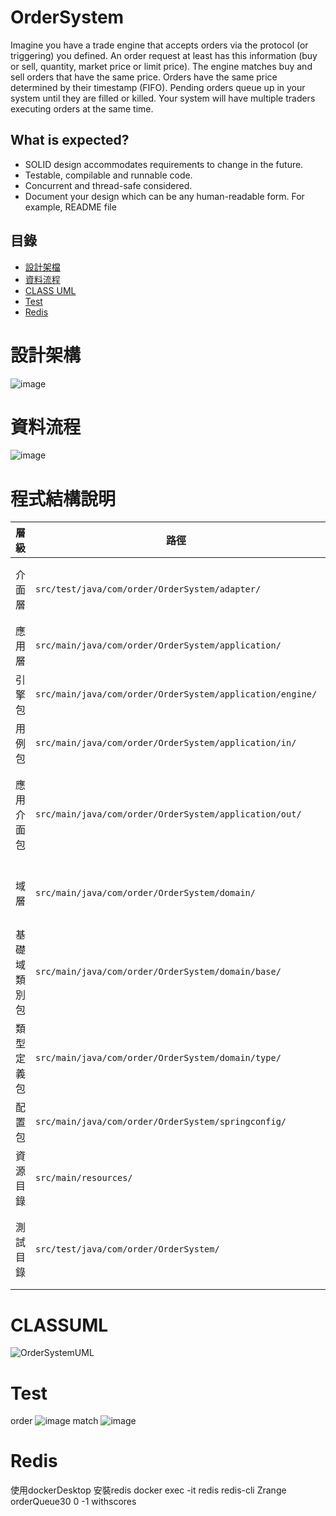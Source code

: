 # OrderSystem

Imagine you have a trade engine that accepts orders via the protocol (or triggering) 
you defined. An order request at least has this information (buy or sell, quantity, 
market price or limit price).
The engine matches buy and sell orders that have the same price. Orders have the 
same price determined by their timestamp (FIFO). Pending orders queue up in your 
system until they are filled or killed. Your system will have multiple traders executing 
orders at the same time.
## What is expected?
- SOLID design accommodates requirements to change in the future.
- Testable, compilable and runnable code.
- Concurrent and thread-safe considered.
- Document your design which can be any human-readable form. For example, 
README file

## 目錄

- [設計架檔](#設計架構)
- [資料流程](#資料流程)
- [CLASS UML](#CLASSUML)
- [Test](#Test)
- [Redis](#Redis)

# 設計架構
![image](https://github.com/alar2000kimo5/OrderSystem/assets/79575202/1f46f856-9547-4c5c-8076-3524e1eeae67)

# 資料流程
![image](https://github.com/alar2000kimo5/OrderSystem/assets/79575202/e1eb4c2a-16ed-4a9c-b84c-113f673b8e2a)

# 程式結構說明

| 層級            | 路徑                                                        | 功能描述                                                                                                                                                  |
|-----------------|-------------------------------------------------------------|-----------------------------------------------------------------------------------------------------------------------------------------------------------|
| 介面層          | `src/test/java/com/order/OrderSystem/adapter/`              | clean 架構中隔離效果 adapter/in 主要為controller 進行request/response資料轉換，adapter/out 為 application/out 隔離第三方行為實作                         |                                   
| 應用層          | `src/main/java/com/order/OrderSystem/application/`           |應用邏輯，包括訂單匹配引擎、訂單實作用例。                                                                                                             |
| 引擎包          | `src/main/java/com/order/OrderSystem/application/engine/`   | 實作，`OrderMatchEngine.java`，`Order.java`，訂單和訂單匹配引擎邏輯。                                                                                |
| 用例包        | `src/main/java/com/order/OrderSystem/application/in/`          |實作，`OrderUseCase.java` 實現應用用例。                                                                                          |
| 應用介面包          | `src/main/java/com/order/OrderSystem/application/out/`   | 定義，此包內部只有介面提供給應用層使用 `OrderRepository.java`、`RedisLockService.java`、`RedisQueueZSetService.java` 和 `RedisService.java`，處理數據存取和Redis服務。                 |
| 域層            | `src/main/java/com/order/OrderSystem/domain/`               | 定義，包括抽象匹配引擎類 `MatchEngine.java`、應用介面類 `UseCase.java`、訂單抽象類 `Order.java` 和實現資料類 `OrderMatchEntity.java`。  |
| 基礎域類別包    | `src/main/java/com/order/OrderSystem/domain/base/`          | 定義 `BaseOrder.java`，定義訂單的基礎結構。                                                                                                              |
| 類型定義包      | `src/main/java/com/order/OrderSystem/domain/type/`          | 定義 `InComeType.java` 和 `PriceType.java`，定義買賣、市價或限價類。                                                                                               |
| 配置包          | `src/main/java/com/order/OrderSystem/springconfig/`         | 實作 `RedisConfig.java`，配置 Spring 和 Redis 的相關設置。                                                                                               |
| 資源目錄        | `src/main/resources/`                                       | `application.properties`，應用程序的配置文件。                                                                                                      |
| 測試目錄        | `src/test/java/com/order/OrderSystem/`                      | 實作測試代碼，如 `BaseOrderSystemApplicationTests.java`，`RedisLockServiceImplTest.java`，`RedisQueueZSetServiceImplTest.java`，`OrderMatchEngineTest.java`。 |


# CLASSUML
![OrderSystemUML](https://github.com/alar2000kimo5/OrderSystem/assets/79575202/c84e5212-a186-49cb-8a68-eac03025bdae)

# Test
order
![image](https://github.com/alar2000kimo5/OrderSystem/assets/79575202/f92a5ad3-2338-44ab-bdea-e6c48bb7cce0)
match
![image](https://github.com/alar2000kimo5/OrderSystem/assets/79575202/f23a8217-4448-48fd-b08b-381fe3dac2e8)


# Redis
使用dockerDesktop 安裝redis
docker exec -it redis redis-cli
Zrange orderQueue30 0 -1 withscores







